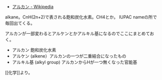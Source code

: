 - [アルカン - Wikipedia](https://ja.wikipedia.org/wiki/%E3%82%A2%E3%83%AB%E3%82%AB%E3%83%B3)

alkane。CnH(2n+2)で表される飽和炭化水素。CH4とか。
IUPAC nameの所で毎回出てくる。

アルカンが一部変わるとアルケンとかアルキル基になるのでここにまとめておく。

- アルカン 飽和炭化水素
- アルケン (alkene）アルカンの一つが二重結合になったもの
- アルキル基 (alkyl group) アルカンからHが一つ無くなった官能基

[[化学]]より。